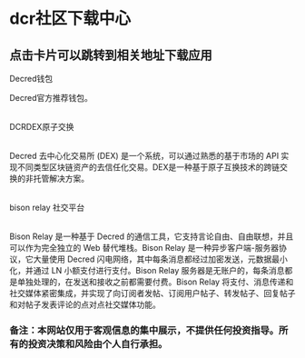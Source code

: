 
# **dcr社区下载中心**

## 点击卡片可以跳转到相关地址下载应用
<!DOCTYPE html>
<html>
<head>
  <title>网页标题</title>
  <style>
/* 设置格子的样式 */
/*.grid {
  display: grid;
  grid-template-columns: repeat(2, 1fr);
  grid-gap: 20px;
}*/

/* 设置格子的共同样式 */
.grid-item {
  height: 80px;
  text-align: center;
  font-size: 30px;
  color: white;
  cursor: pointer;
  display: flex;
  align-items: center;
  justify-content: center;
  border-radius: 10px; /* 添加圆角效果 */
  box-shadow: 0px 2px 6px rgba(0, 0, 0, 0.1); /* 添加阴影效果 */
}
/* 定义风险揭示的颜色的样式 */

/* 定义不同格子颜色的样式 */
.decred {
  background-color: #0A1A4B;
}

.BTC {
  background-color: #FF9500;
}

.ml {
  background-color: #4C4C4C;
}

.eth {
  background-color: #9ABAFB;
}

.br {
  background-color: #E74C00;
}

.dex {
  background-color: #3637C3;
}

/* 设置行情容器的样式 */
.container {
  width: 100%;
  height: 100%;
}

</style>
<script type="text/javascript" src="https://s3.tradingview.com/tv.js"></script>
</head>
</head>
<body>
  <div class="grid">
    <div class="grid-item decred" onclick="location.href='https://decred.org/zh/wallets/'">
      Decred钱包
    </div>
    <p>
    Decred官方推荐钱包。  
    </p>
     <br>    
    <div class="grid-item dex" onclick="location.href='https://dex.decred.org/'">
    DCRDEX原子交换
    </div> 
     <br>
    <p>
    Decred 去中心化交易所 (DEX) 是一个系统，可以通过熟悉的基于市场的 API 实现不同类型区块链资产的去信任化交易。DEX是一种基于原子互换技术的跨链交换的非托管解决方案。  
    </p>
         <br>
    <div class="grid-item br" onclick="location.href='https://bisonrelay.org/download/'">
    bison relay 社交平台
    </div> 
    <br>
    <p>
    Bison Relay 是一种基于 Decred 的通信工具，它支持言论自由、自由联想，并且可以作为完全独立的 Web 替代堆栈。Bison Relay 是一种异步客户端-服务器协议，它大量使用 Decred 闪电网络，其中每条消息都经过加密发送，元数据最小化，并通过 LN 小额支付进行支付。Bison Relay 服务器是无账户的，每条消息都是单独处理的，在发送和接收之前都需要付费。Bison Relay 将支付、消息传递和社交媒体紧密集成，并实现了向订阅者发帖、订阅用户帖子、转发帖子、回复帖子和对帖子发表评论的点对点社交媒体功能。  
    </p>
   </div> 
<!-- 创建一个容器用于显示行情图 -->   

<div class="container">
</div>
<h3 class="txt1">备注：本网站仅用于客观信息的集中展示，不提供任何投资指导。所有的投资决策和风险由个人自行承担。</h3>
<br>

</body>
</html>


